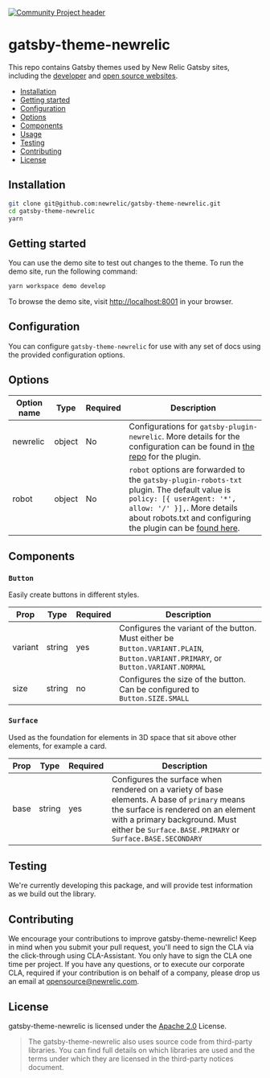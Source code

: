 [![Community Project header](https://github.com/newrelic/opensource-website/raw/master/src/images/categories/Community_Project.png)](https://opensource.newrelic.com/oss-category/#community-project)

# gatsby-theme-newrelic

This repo contains Gatsby themes used by New Relic Gatsby sites, including the
[developer](https://developer.newrelic.com) and [open source websites](https://opensource.newrelic.com).

- [Installation](#installation)
- [Getting started](#getting-started)
- [Configuration](#configuration)
- [Options](#options)
- [Components](#components)
- [Usage](#usage)
- [Testing](#testing)
- [Contributing](#contributing)
- [License](#license)

## Installation

```sh
git clone git@github.com:newrelic/gatsby-theme-newrelic.git
cd gatsby-theme-newrelic
yarn
```

## Getting started

You can use the demo site to test out changes to the theme. To run the demo
site, run the following command:

```sh
yarn workspace demo develop
```

To browse the demo site, visit [http://localhost:8001](http://localhost:8001) in
your browser.

## Configuration

You can configure `gatsby-theme-newrelic` for use with any set of docs using the provided configuration options.

## Options

| Option name | Type   | Required | Description                                                                                                                                                                                                                                                                          |
| ----------- | ------ | -------- | ------------------------------------------------------------------------------------------------------------------------------------------------------------------------------------------------------------------------------------------------------------------------------------ |
| newrelic    | object | No       | Configurations for `gatsby-plugin-newrelic`. More details for the configuration can be found in [the repo](https://github.com/newrelic/gatsby-plugin-newrelic) for the plugin.                                                                                                       |
| robot       | object | No       | `robot` options are forwarded to the `gatsby-plugin-robots-txt` plugin. The default value is `policy: [{ userAgent: '*', allow: '/' }],`. More details about robots.txt and configuring the plugin can be [found here](https://www.gatsbyjs.org/packages/gatsby-plugin-robots-txt/). |

## Components

### `Button`

Easily create buttons in different styles.

| Prop    | Type   | Required | Description                                                                                                                       |
| ------- | ------ | -------- | --------------------------------------------------------------------------------------------------------------------------------- |
| variant | string | yes      | Configures the variant of the button. Must either be `Button.VARIANT.PLAIN`, `Button.VARIANT.PRIMARY`, or `Button.VARIANT.NORMAL` |
| size    | string | no       | Configures the size of the button. Can be configured to `Button.SIZE.SMALL`                                                       |

### `Surface`

Used as the foundation for elements in 3D space that sit above other elements,
for example a card.

| Prop | Type   | Required | Description                                                                                                                                                                                                                      |
| ---- | ------ | -------- | -------------------------------------------------------------------------------------------------------------------------------------------------------------------------------------------------------------------------------- |
| base | string | yes      | Configures the surface when rendered on a variety of base elements. A base of `primary` means the surface is rendered on an element with a primary background. Must either be `Surface.BASE.PRIMARY` or `Surface.BASE.SECONDARY` |

## Testing

We're currently developing this package, and will provide test information as
we build out the library.

<!--
## Support

New Relic hosts and moderates an online forum where customers can interact with
New Relic employees as well as other customers to get help and share best
practices. Like all official New Relic open source projects, there's a related
Community topic in the New Relic Explorers Hub. You can find this project's
topic/threads here:
-->

## Contributing

We encourage your contributions to improve gatsby-theme-newrelic! Keep in mind
when you submit your pull request, you'll need to sign the CLA via the
click-through using CLA-Assistant. You only have to sign the CLA one time per
project. If you have any questions, or to execute our corporate CLA, required
if your contribution is on behalf of a company, please drop us an email at
opensource@newrelic.com.

## License

gatsby-theme-newrelic is licensed under the [Apache
2.0](http://apache.org/licenses/LICENSE-2.0.txt) License.

> The gatsby-theme-newrelic also uses source code from third-party libraries.
> You can find full details on which libraries are used and the terms under
> which they are licensed in the third-party notices document.
